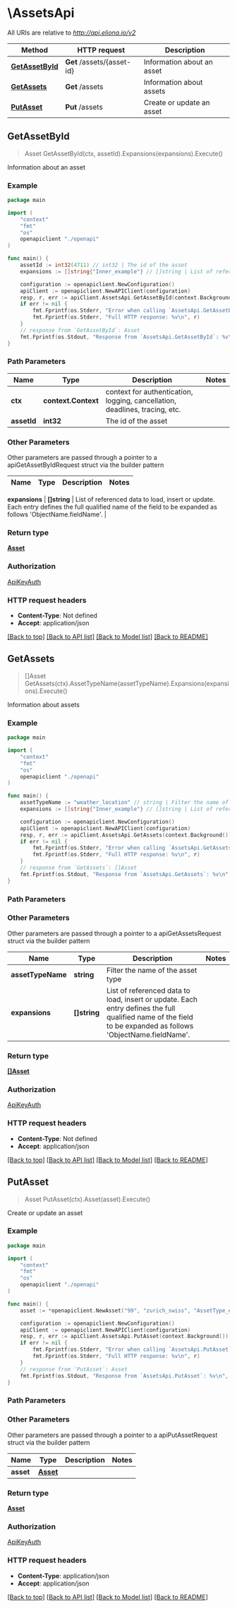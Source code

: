# \AssetsApi

All URIs are relative to *http://api.eliona.io/v2*

Method | HTTP request | Description
------------- | ------------- | -------------
[**GetAssetById**](AssetsApi.md#GetAssetById) | **Get** /assets/{asset-id} | Information about an asset
[**GetAssets**](AssetsApi.md#GetAssets) | **Get** /assets | Information about assets
[**PutAsset**](AssetsApi.md#PutAsset) | **Put** /assets | Create or update an asset



## GetAssetById

> Asset GetAssetById(ctx, assetId).Expansions(expansions).Execute()

Information about an asset



### Example

```go
package main

import (
    "context"
    "fmt"
    "os"
    openapiclient "./openapi"
)

func main() {
    assetId := int32(4711) // int32 | The id of the asset
    expansions := []string{"Inner_example"} // []string | List of referenced data to load, insert or update. Each entry defines the full qualified name of the field to be expanded as follows 'ObjectName.fieldName'. (optional)

    configuration := openapiclient.NewConfiguration()
    apiClient := openapiclient.NewAPIClient(configuration)
    resp, r, err := apiClient.AssetsApi.GetAssetById(context.Background(), assetId).Expansions(expansions).Execute()
    if err != nil {
        fmt.Fprintf(os.Stderr, "Error when calling `AssetsApi.GetAssetById``: %v\n", err)
        fmt.Fprintf(os.Stderr, "Full HTTP response: %v\n", r)
    }
    // response from `GetAssetById`: Asset
    fmt.Fprintf(os.Stdout, "Response from `AssetsApi.GetAssetById`: %v\n", resp)
}
```

### Path Parameters


Name | Type | Description  | Notes
------------- | ------------- | ------------- | -------------
**ctx** | **context.Context** | context for authentication, logging, cancellation, deadlines, tracing, etc.
**assetId** | **int32** | The id of the asset | 

### Other Parameters

Other parameters are passed through a pointer to a apiGetAssetByIdRequest struct via the builder pattern


Name | Type | Description  | Notes
------------- | ------------- | ------------- | -------------

 **expansions** | **[]string** | List of referenced data to load, insert or update. Each entry defines the full qualified name of the field to be expanded as follows &#39;ObjectName.fieldName&#39;. | 

### Return type

[**Asset**](Asset.md)

### Authorization

[ApiKeyAuth](../README.md#ApiKeyAuth)

### HTTP request headers

- **Content-Type**: Not defined
- **Accept**: application/json

[[Back to top]](#) [[Back to API list]](../README.md#documentation-for-api-endpoints)
[[Back to Model list]](../README.md#documentation-for-models)
[[Back to README]](../README.md)


## GetAssets

> []Asset GetAssets(ctx).AssetTypeName(assetTypeName).Expansions(expansions).Execute()

Information about assets



### Example

```go
package main

import (
    "context"
    "fmt"
    "os"
    openapiclient "./openapi"
)

func main() {
    assetTypeName := "weather_location" // string | Filter the name of the asset type (optional)
    expansions := []string{"Inner_example"} // []string | List of referenced data to load, insert or update. Each entry defines the full qualified name of the field to be expanded as follows 'ObjectName.fieldName'. (optional)

    configuration := openapiclient.NewConfiguration()
    apiClient := openapiclient.NewAPIClient(configuration)
    resp, r, err := apiClient.AssetsApi.GetAssets(context.Background()).AssetTypeName(assetTypeName).Expansions(expansions).Execute()
    if err != nil {
        fmt.Fprintf(os.Stderr, "Error when calling `AssetsApi.GetAssets``: %v\n", err)
        fmt.Fprintf(os.Stderr, "Full HTTP response: %v\n", r)
    }
    // response from `GetAssets`: []Asset
    fmt.Fprintf(os.Stdout, "Response from `AssetsApi.GetAssets`: %v\n", resp)
}
```

### Path Parameters



### Other Parameters

Other parameters are passed through a pointer to a apiGetAssetsRequest struct via the builder pattern


Name | Type | Description  | Notes
------------- | ------------- | ------------- | -------------
 **assetTypeName** | **string** | Filter the name of the asset type | 
 **expansions** | **[]string** | List of referenced data to load, insert or update. Each entry defines the full qualified name of the field to be expanded as follows &#39;ObjectName.fieldName&#39;. | 

### Return type

[**[]Asset**](Asset.md)

### Authorization

[ApiKeyAuth](../README.md#ApiKeyAuth)

### HTTP request headers

- **Content-Type**: Not defined
- **Accept**: application/json

[[Back to top]](#) [[Back to API list]](../README.md#documentation-for-api-endpoints)
[[Back to Model list]](../README.md#documentation-for-models)
[[Back to README]](../README.md)


## PutAsset

> Asset PutAsset(ctx).Asset(asset).Execute()

Create or update an asset



### Example

```go
package main

import (
    "context"
    "fmt"
    "os"
    openapiclient "./openapi"
)

func main() {
    asset := *openapiclient.NewAsset("99", "zurich_swiss", "AssetType_example") // Asset | 

    configuration := openapiclient.NewConfiguration()
    apiClient := openapiclient.NewAPIClient(configuration)
    resp, r, err := apiClient.AssetsApi.PutAsset(context.Background()).Asset(asset).Execute()
    if err != nil {
        fmt.Fprintf(os.Stderr, "Error when calling `AssetsApi.PutAsset``: %v\n", err)
        fmt.Fprintf(os.Stderr, "Full HTTP response: %v\n", r)
    }
    // response from `PutAsset`: Asset
    fmt.Fprintf(os.Stdout, "Response from `AssetsApi.PutAsset`: %v\n", resp)
}
```

### Path Parameters



### Other Parameters

Other parameters are passed through a pointer to a apiPutAssetRequest struct via the builder pattern


Name | Type | Description  | Notes
------------- | ------------- | ------------- | -------------
 **asset** | [**Asset**](Asset.md) |  | 

### Return type

[**Asset**](Asset.md)

### Authorization

[ApiKeyAuth](../README.md#ApiKeyAuth)

### HTTP request headers

- **Content-Type**: application/json
- **Accept**: application/json

[[Back to top]](#) [[Back to API list]](../README.md#documentation-for-api-endpoints)
[[Back to Model list]](../README.md#documentation-for-models)
[[Back to README]](../README.md)

